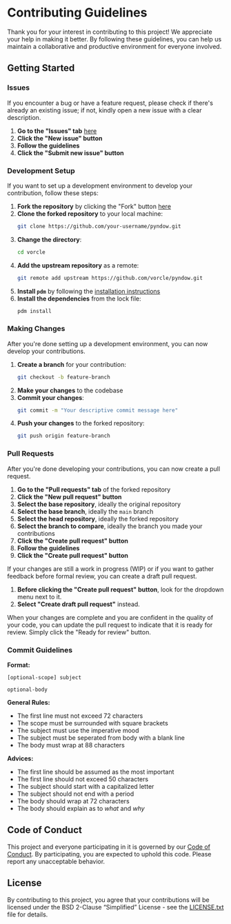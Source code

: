 # Contributing Guidelines

Thank you for your interest in contributing to this project! We appreciate your help
in making it better. By following these guidelines, you can help us maintain a
collaborative and productive environment for everyone involved.

## Getting Started

### Issues

If you encounter a bug or have a feature request,
please check if there's already an existing issue;
if not, kindly open a new issue with a clear description.

1. **Go to the "Issues" tab** [here][issues]
2. **Click the "New issue" button**
3. **Follow the guidelines**
4. **Click the "Submit new issue" button**

### Development Setup

If you want to set up a development environment to develop your contribution,
follow these steps:

1. **Fork the repository** by clicking the "Fork" button [here][repository]
2. **Clone the forked repository** to your local machine:
   ```bash
   git clone https://github.com/your-username/pyndow.git
   ```
3. **Change the directory**:
   ```bash
   cd vorcle
   ```
4. **Add the upstream repository** as a remote:
     ```bash
     git remote add upstream https://github.com/vorcle/pyndow.git
     ```
5. **Install `pdm`** by following the [installation instructions][pdm-installation]
6. **Install the dependencies** from the lock file:
   ```bash
   pdm install
   ```

### Making Changes

After you're done setting up a development environment,
you can now develop your contributions.

1. **Create a branch** for your contribution:
   ```bash
   git checkout -b feature-branch
   ```
2. **Make your changes** to the codebase
3. **Commit your changes**:
   ```bash
   git commit -m "Your descriptive commit message here"
   ```
4. **Push your changes** to the forked repository:
   ```bash
   git push origin feature-branch
   ```

### Pull Requests

After you're done developing your contributions,
you can now create a pull request.

1. **Go to the "Pull requests" tab** of the forked repository
2. **Click the "New pull request" button**
3. **Select the base repository**, ideally the original repository
4. **Select the base branch**, ideally the `main` branch
5. **Select the head repository**, ideally the forked repository
6. **Select the branch to compare**, ideally the branch you made your contributions
7. **Click the "Create pull request" button**
8. **Follow the guidelines**
9. **Click the "Create pull request" button**

If your changes are still a work in progress (WIP) or if you want to gather
feedback before formal review, you can create a draft pull request.

1. **Before clicking the "Create pull request" button**,
   look for the dropdown menu next to it.
2. **Select "Create draft pull request"** instead.

When your changes are complete and you are confident in the quality of your code,
you can update the pull request to indicate that it is ready for review.
Simply click the "Ready for review" button.

### Commit Guidelines

**Format:**
```
[optional-scope] subject

optional-body
```

**General Rules:**
- The first line must not exceed 72 characters
- The scope must be surrounded with square brackets
- The subject must use the imperative mood
- The subject must be seperated from body with a blank line
- The body must wrap at 88 characters

**Advices:**
- The first line should be assumed as the most important
- The first line should not exceed 50 characters
- The subject should start with a capitalized letter
- The subject should not end with a period
- The body should wrap at 72 characters
- The body should explain as to *what* and *why*

## Code of Conduct

This project and everyone participating in it is governed by our
[Code of Conduct][code-of-conduct]. By participating, you are expected
to uphold this code. Please report any unacceptable behavior.

## License

By contributing to this project, you agree that your contributions will be
licensed under the BSD 2-Clause “Simplified” License - see the [LICENSE.txt](license)
file for details.

[repository]: https://github.com/vorcle/pyndow
[issues]: https://github.com/vorcle/pyndow/issues
[pulls]: https://github.com/vorcle/pyndow/pulls
[pdm-installation]: https://pdm-project.org/latest/#installation
[code-of-conduct]: https://github.com/vorcle/pyndow/blob/main/CODE_OF_CONDUCT.md
[license]: https://github.com/vorcle/pyndow/blob/main/LICENSE.txt
